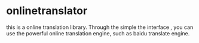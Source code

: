 onlinetranslator
================

this is a online translation library. Through the simple the interface , you can use the powerful online translation engine, such as baidu translate engine.
